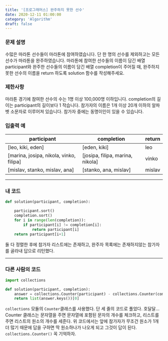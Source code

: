 ```yaml
---
title: '[프로그래머스] 완주하지 못한 선수'
date: 2020-12-11 01:00:00
category: 'Algorithm'
draft: false
---
```


### 문제 설명
수많은 마라톤 선수들이 마라톤에 참여하였습니다. 단 한 명의 선수를 제외하고는 모든 선수가 마라톤을 완주하였습니다.
마라톤에 참여한 선수들의 이름이 담긴 배열 participant와 완주한 선수들의 이름이 담긴 배열 completion이 주어질 때, 완주하지 못한 선수의 이름을 return 하도록 solution 함수를 작성해주세요.


### 제한사항
마라톤 경기에 참여한 선수의 수는 1명 이상 100,000명 이하입니다.
completion의 길이는 participant의 길이보다 1 작습니다.
참가자의 이름은 1개 이상 20개 이하의 알파벳 소문자로 이루어져 있습니다.
참가자 중에는 동명이인이 있을 수 있습니다.


### 입출력 예
|participant|completion|return|
|---|---|---|
|[leo, kiki, eden]|	[eden, kiki]	|leo|
|[marina, josipa, nikola, vinko, filipa]|	[josipa, filipa, marina, nikola]|	vinko|
|[mislav, stanko, mislav, ana]|	[stanko, ana, mislav]	|mislav|


---


###  내 코드
```python
def solution(participant, completion):

    participant.sort()
    completion.sort()
    for i in range(len(completion)):
        if participant[i] != completion[i]:
            return participant[i]
    return participant[i+1]
```
둘 다 정렬한 후에 참가자 리스트에는 존재하고, 완주자 목록에는 존재하지않는 참가자를 골라내 답으로 리턴했다.


---


### 다른 사람의 코드
```python
import collections

def solution(participant, completion):
    answer = collections.Counter(participant) - collections.Counter(completion)
    return list(answer.keys())[0]
```
`collections` 모듈의 `Counter`클래스를 사용했다. 단 세 줄의 코드로 풀었다. 호달달... Counter 클래스는 문자열을 주면 문자열에 포함된 문자의 개수를 체크하고, 리스트를 주면 리스트의 원소의 개수를 세준다. 위 코드에서는 앞에 참가자가 무조건 원소가 1개 더 많기 때문에 답을 구하면 딱 원소하나가 나오게 되고 그것이 답이 된다. `collections.Counter()` 꼭 기억하자.
